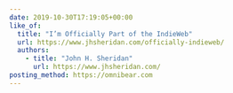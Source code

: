 ```yaml
---
date: 2019-10-30T17:19:05+00:00
like_of:
  title: "I’m Officially Part of the IndieWeb"
  url: https://www.jhsheridan.com/officially-indieweb/
  authors:
    - title: "John H. Sheridan"
      url: https://www.jhsheridan.com/
posting_method: https://omnibear.com
---
```

